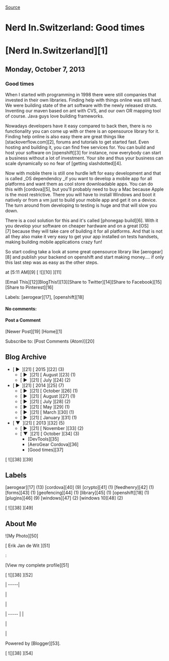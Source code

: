 [Source](http://blog.nerdin.ch/2013/10/good-times.html "Permalink to Nerd In.Switzerland: Good times")

# Nerd In.Switzerland: Good times

#  [Nerd In.Switzerland][1]

## Monday, October 7, 2013

###  Good times

When I started with programming in 1998 there were still companies that invested in their own libraries. Finding help with things online was still hard. We were building state of the art software with the newly released struts. Inventing our maven based on ant with CVS, and our own OR mapping tool of course. Java guys love building frameworks.  
  
Nowadays developers have it easy compared to back then, there is no functionality you can come up with or there is an opensource library for it. Finding help online is also easy there are great things like [stackoverflow.com][2], forums and tutorials to get started fast. Even hosting and building it, you can find free services for. You can build and host your software on [openshift][3] for instance, now everybody can start a business without a lot of investment. Your site and thus your business can scale dynamically so no fear of [getting slashdotted][4].  
  
Now with mobile there is still one hurdle left for easy development and that is called _OS dependendcy _if you want to develop a mobile app for all platforms and want them as cool store downloadable apps. You can do this with [cordova][5], but you'll probably need to buy a Mac because Apple is the most restrictive. There you will have to install Windows and boot it natively or from a vm just to build your mobile app and get it on a device. The turn around from developing to testing is huge and that will slow you down.  
  
There is a cool solution for this and it's called [phonegap build][6]. With it you develop your software on cheaper hardware and on a great [OS][7] because they will take care of building it for all platforms. And that is not all they also make it very easy to get your app installed on tests handsets, making building mobile applications crazy fun!  
  
So start coding take a look at some great opensource library like [aerogear][8] and publish your backend on openshift and start making money.... if only this last step was as easy as the other steps.  
  

at  [5:11 AM][9] [ ![][10] ][11]

[Email This][12][BlogThis!][13][Share to Twitter][14][Share to Facebook][15][Share to Pinterest][16]

Labels: [aerogear][17], [openshift][18]

#### No comments:

#### Post a Comment

[Newer Post][19] [Home][1]

Subscribe to: [Post Comments (Atom)][20]

## Blog Archive

* [ ►  ][21] [ 2015 ][22] (3)
    * [ ►  ][21] [ August ][23] (1)
    * [ ►  ][21] [ July ][24] (2)
* [ ►  ][21] [ 2014 ][25] (7)
    * [ ►  ][21] [ October ][26] (1)
    * [ ►  ][21] [ August ][27] (1)
    * [ ►  ][21] [ July ][28] (2)
    * [ ►  ][21] [ May ][29] (1)
    * [ ►  ][21] [ March ][30] (1)
    * [ ►  ][21] [ January ][31] (1)
* [ ▼  ][21] [ 2013 ][32] (5)
    * [ ►  ][21] [ November ][33] (2)
    * [ ▼  ][21] [ October ][34] (3)
        * [DevTools][35]
        * [AeroGear Cordova][36]
        * [Good times][37]

[ ![][38] ][39]

## Labels

[aerogear][17] (13) [cordova][40] (9) [crypto][41] (1) [feedhenry][42] (1) [forms][43] (1) [geofencing][44] (1) [library][45] (1) [openshift][18] (1) [plugins][46] (9) [windows][47] (2) [windows 10][48] (2)

[ ![][38] ][49]

## About Me

![My Photo][50]

[ Erik Jan de Wit ][51]   

:   

[View my complete profile][51]

[ ![][38] ][52]

| -----|

  |

  |

| ----- |
|

 |

 |

Powered by [Blogger][53].

[ ![][38] ][54]